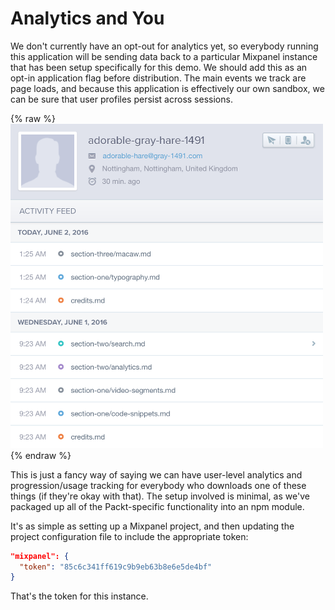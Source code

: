 # Analytics and You

We don't currently have an opt-out for analytics yet, so everybody running this application will be sending data back to a particular Mixpanel instance that has been setup specifically for this demo. We should add this as an opt-in application flag before distribution. The main events we track are page loads, and because this application is effectively our own sandbox, we can be sure that user profiles persist across sessions.

{% raw %}
<img src="assets/profile.png" alt="Packt Logo" width="500">
{% endraw %}

This is just a fancy way of saying we can have user-level analytics and progression/usage tracking for everybody who downloads one of these things (if they're okay with that). The setup involved is minimal, as we've packaged up all of the Packt-specific functionality into an npm module.

It's as simple as setting up a Mixpanel project, and then updating the project configuration file to include the appropriate token:

```json
"mixpanel": {
  "token": "85c6c341ff619c9b9eb63b8e6e5de4bf"
}
```

That's the token for this instance.
